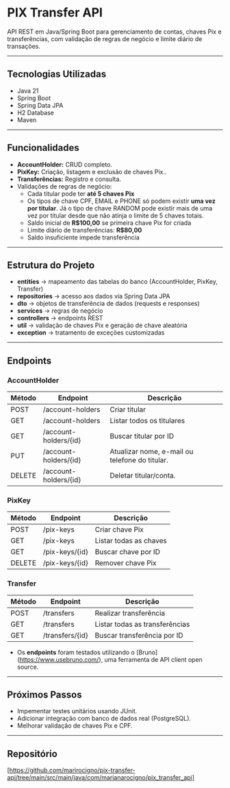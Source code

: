 # PIX Transfer API

API REST em Java/Spring Boot para gerenciamento de contas, chaves Pix e transferências, com validação de regras de negócio e limite diário de transações.

---

## Tecnologias Utilizadas

- Java 21
- Spring Boot
- Spring Data JPA
- H2 Database
- Maven

---

## Funcionalidades

- **AccountHolder:** CRUD completo. 
- **PixKey:** Criação, listagem e exclusão de chaves Pix..
-  **Transferências:** Registro e consulta.
- Validações de regras de negócio:
    - Cada titular pode ter **até 5 chaves Pix**
    - Os tipos de chave CPF, EMAIL e PHONE só podem existir **uma vez por titular**. Já o tipo de chave RANDOM pode existir mais de uma vez por titular desde que não atinja o limite de 5 chaves totais.
    - Saldo inicial de **R$100,00** se primeira chave Pix for criada
    - Limite diário de transferências: **R$80,00**
    - Saldo insuficiente impede transferência

---

## Estrutura do Projeto

- **entities** → mapeamento das tabelas do banco (AccountHolder, PixKey, Transfer)
- **repositories** → acesso aos dados via Spring Data JPA
- **dto** → objetos de transferência de dados (requests e responses)
- **services** → regras de negócio
- **controllers** → endpoints REST
- **util** → validação de chaves Pix e geração de chave aleatória
- **exception** → tratamento de exceções customizadas

---

## Endpoints

### AccountHolder
| Método | Endpoint | Descrição                                      |
|--------|----------|------------------------------------------------|
| POST | /account-holders | Criar titular                                  |
| GET | /account-holders | Listar todos os titulares                      |
| GET | /account-holders/{id} | Buscar titular por ID                          |
| PUT | /account-holders/{id} | Atualizar nome, e-mail ou telefone do titular. |
| DELETE | /account-holders/{id} | Deletar titular/conta.                         |

### PixKey
| Método | Endpoint | Descrição |
|--------|----------|-----------|
| POST | /pix-keys | Criar chave Pix |
| GET | /pix-keys | Listar todas as chaves |
| GET | /pix-keys/{id} | Buscar chave por ID |
| DELETE | /pix-keys/{id} | Remover chave Pix |

### Transfer
| Método | Endpoint | Descrição |
|--------|----------|-----------|
| POST | /transfers | Realizar transferência |
| GET | /transfers | Listar todas as transferências |
| GET | /transfers/{id} | Buscar transferência por ID |

- Os **endpoints** foram testados utilizando o [Bruno] (https://www.usebruno.com/), uma ferramenta de API client open source.
---

## Próximos Passos

- Impementar testes unitários usando JUnit.
- Adicionar integração com banco de dados real (PostgreSQL).
- Melhorar validação de chaves Pix e CPF.

---

## Repositório

[https://github.com/marirocigno/pix-transfer-api/tree/main/src/main/java/com/marianarocigno/pix_transfer_api]